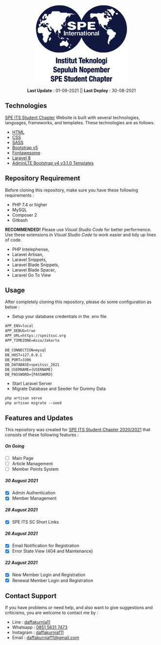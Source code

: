 <p align="center"><a href="https://speitssc.org/" target="_blank"><img src="./public/img/logo.png" width="300"></a></p>
<p align="center">
<strong>Last Update</strong> : 01-09-2021 ||
<strong>Last Deploy</strong> : 30-08-2021
</p>

## Technologies

<a href="https://speitssc.org/" target="_blank">SPE ITS Student Chapter</a> Website is built with several technologies, languages, frameworks, and templates. These technologies are as follows.

-   <a href="https://www.w3schools.com/html/default.asp">HTML</a>
-   <a href="https://www.w3schools.com/css/default.asp">CSS</a>
-   <a href="https://sass-lang.com/">SASS</a>
-   <a href="https://getbootstrap.com/docs/5.0/getting-started/introduction/">Bootstrap v5</a>
-   <a href="https://fontawesome.com/">Fontawesome</a>
-   <a href="https://laravel.com/docs/8.x">Laravel 8</a>
-   <a href="https://adminlte.io/">AdminLTE Bootstrap v4 v3.1.0 Templates</a>

## Repository Requirement

Before cloning this repository, make sure you have these following requirements :

-   PHP 7.4 or higher
-   MySQL
-   Composer 2
-   Gitbash

<strong>RECOMMENDED!</strong> Please use <em>Visual Studio Code</em> for better performence.
Use these extensions in <em>Visual Studio Code</em> to work easier and tidy up lines of code.

-   PHP Intelephense,
-   Laravel Artisan,
-   Laravel Snippets,
-   Laravel Blade Snippets,
-   Laravel Blade Spacer,
-   Laravel Go To View

## Usage

After completely cloning this repository, please do some configuration as below :

-   Setup your database credentials in the .env file

```
APP_ENV=local
APP_DEBUG=true
APP_URL=https://speitssc.org
APP_TIMEZONE=Asia/Jakarta

DB_CONNECTION=mysql
DB_HOST=127.0.0.1
DB_PORT=3306
DB_DATABASE=speitssc_2021
DB_USERNAME={USERNAME}
DB_PASSWORD={PASSWORD}
```

-   Start Laravel Server
-   Migrate Database and Seeder for Dummy Data

```
php artisan serve
php artisan migrate --seed
```

## Features and Updates

This repository was created for <a href="https://speitssc.org/" target="_blank">SPE ITS Student Chapter 2020/2021</a> that consists of these following features :

##### On Going

-   [ ] Main Page
-   [ ] Article Management
-   [ ] Member Points System

##### 30 August 2021

-   [x] Admin Authentication
-   [x] Member Management

##### 28 August 2021

-   [x] SPE ITS SC Short Links

##### 26 August 2021

-   [x] Email Notification for Registration
-   [x] Error State View (404 and Maintenance)

##### 22 August 2021

-   [x] New Member Login and Registration
-   [x] Renewal Member Login and Registration

## Contact Support

If you have problems or need help, and also want to give suggestions and criticisms, you are welcome to contact me by :

-   Line : <a href="http://line.me/ti/p/~daffakurnia11">daffakurnia11</a>
-   Whatsapp : <a href="https://wa.me/6285156317473">0851 5631 7473</a>
-   Instagram : <a href="https://www.instagram.com/daffakurniaf11/">daffakurniaf11</a>
-   Email : <a href="mailto:daffakurniaf11@gmail.com">daffakurniaf11@gmail.com</a>
